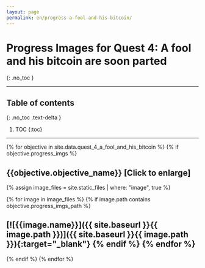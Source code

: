 ```yaml
---
layout: page
permalink: en/progress-a-fool-and-his-bitcoin/
---
```


# Progress Images for Quest 4: A fool and his bitcoin are soon parted 
{: .no_toc }

---

## Table of contents
{: .no_toc .text-delta }

1. TOC
{:toc}

---

<!-- This is very ugly. Kramdown renders liquid code in <code> tags unless I get rid of indentations -->
<!-- A .yml file must exist in _data folder named after the quest name -->
{% for objective in site.data.quest_4_a_fool_and_his_bitcoin %}
{% if  objective.progress_imgs %}
## {{objective.objective_name}} [Click to enlarge]
{% assign image_files = site.static_files | where: "image", true %}
<!-- get all images and filter them against the path defined in the quest's .yml file -->
{% for image in image_files %}
{% if image.path contains objective.progress_imgs_path %}
  <!-- This is the ugly part, where we produce the clickable progress image -->
  [![{{image.name}}]({{ site.baseurl }}{{ image.path }})]({{ site.baseurl }}{{ image.path }}){:target="_blank"}
{% endif %}
{% endfor %}
---
{% endif %}
{% endfor %}
